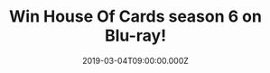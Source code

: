 ---
campaign-uuid: "c-95213937-b7cc-4123-9068-c9ed1524e2cd"
type: "Preview"
category: "Entertainment"
date: "2019-03-04T09:00:00.000Z"
end-date: "2019-04-04T23:59:00.000Z"
disable-form: false
is_promoted: true
has_entry_page: true
title: "Win House Of Cards season 6 on Blu-ray!"
competition-description: "<p>Say goodbye to the White House as the sixth and final\
  \ series of the highly acclaimed and award-winning TV drama House Of Cards is released\
  \ on Blu-ray™ and DVD on March 4th and we are giving away 3 Blu-ray’s of the series\
  \ to 3 lucky NME AAA members to win! With Frank out of the picture, Claire Underwood\
  \ steps fully into her own as the first female president, but faces formidable threats\
  \ to her legacy. The final season of the Emmy® Award-winning drama builds to a tense\
  \ and unforgettable climax.</p>\n<p>Weekend sorted. Enter the form below for a chance\
  \ to win.</p>\n"
hero-header: "Win House Of Cards season 6 on Blu-ray!"
terms-confirmation: "N/A"
banner-img: "https://assets.expresslyapp.com/asset-187f6d70-9268-4879-b3b3-2367bc49d8e6.jpg"
logo-left-href: "aaa.nme.com"
logo-left-image: "https://assets.expresslyapp.com/asset-03402fc4-8b5a-404f-ae75-c8b2acf4d22f.jpg"
logo-left-title: "Sony Pictures Home Entertainment"
bg-image-hero: "https://assets.expresslyapp.com/asset-df099e49-bb9c-4cc9-9a8b-c2b9b453834e.jpg"
bg-image-first: "https://assets.expresslyapp.com/asset-f8da78c5-dc45-47d4-87a9-501282912a6f.jpg"
bg-image-second: "https://assets.expresslyapp.com/asset-306a504f-4a5c-4568-9949-630661c5f75d.jpg"
bg-image-third: "https://assets.expresslyapp.com/asset-d46214e9-136c-4832-8ebb-7ae971f47112.jpg"
section1-content: "<p>Beau Willimon, House Of Cards, is an American political thriller\
  \ web television series released on February 1, 2013, on the streaming service Netflix.\
  \ Set in Washington, D.C, follows the story of Congressman Frank Underwood (Kevin\
  \ Spacey), a Democrat from South Carolina's 5th congressional district and House\
  \ Majority Whip, and his equally ambitious wife Claire Underwood (Robin Wright).</p>\n"
section2-content: "<p>The American series has 6 seasons and has received positive\
  \ reviews and several award nominations: 33 Primetime Emmy Award nominations for\
  \ Outstanding Drama Series, Outstanding Lead Actor for Spacey, and Outstanding Lead\
  \ Actress for Wright. It is the first original online-only web television series\
  \ to receive major Emmy nominations.[5] The show also earned eight Golden Globe\
  \ Award nominations, with Wright winning for Best Actress – Television Series Drama\
  \ in 2014 and Spacey winning for Best Actor – Television Series Drama in 2015.</p>\n"
section3-content: "<p>We have managed to get 3 copies on Blu-ray to 3 NME AAA members\
  \ to win this amazing series: House Of Cards.  Enter the draw to win and get ready\
  \ to enjoy the Emmy Award series now. Good luck!</p>\n"
entry-title: "Win House Of Cards season 6 on Blu-ray!"
entry-content: "<p>Enter the draw to win House Of Cards season 6 on Blu-ray by entering\
  \ below before 23:59 on 4th of April 2019.\n\_</p>\n"
has-winner: false
prize-description: "One of the three House Of Cards season 6 on Blu-ray."
special-conditions: "Multiple entries are allowed up to one every day."
country-restrictions:
- "GB"
---
